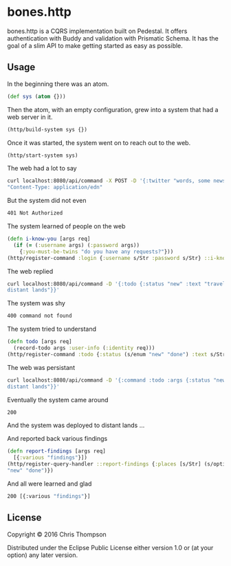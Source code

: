 # bones.http


bones.http is a CQRS implementation built on Pedestal. It offers authentication
with Buddy and validation with Prismatic Schema. It has the goal of a slim API
to make getting started as easy as possible.


## Usage

In the beginning there was an atom.

```clojure
(def sys (atom {}))
```

Then the atom, with an empty configuration, grew into a system that had a web
server in it.

```clojure
(http/build-system sys {})
```

Once it was started, the system went on to reach out to the web.

```clojure
(http/start-system sys)
```

The web had a lot to say

```sh
curl localhost:8080/api/command -X POST -D '{:twitter "words, some news"}' -H
"Content-Type: application/edn"
```

But the system did not even

```sh
401 Not Authorized
```

The system learned of people on the web

```clojure
(defn i-know-you [args req]
  (if (= (:username args) (:password args))
    {:you-must-be-twins "do you have any requests?"}))
(http/register-command :login {:username s/Str :password s/Str} ::i-know-you)
```

The web replied

```sh
curl localhost:8080/api/command -D '{:todo {:status "new" :text "travel to
distant lands"}}'
```

The system was shy

```sh
400 command not found
```

The system tried to understand

```clojure
(defn todo [args req]
  (record-todo args :user-info (:identity req)))
(http/register-command :todo {:status (s/enum "new" "done") :text s/Str})
```

The web was persistant

```sh
curl localhost:8080/api/command -D '{:command :todo :args {:status "new" :text "travel to
distant lands"}}'
```

Eventually the system came around

```sh
200
```

And the system was deployed to distant lands
...

And reported back various findings

```clojure
(defn report-findings [args req]
  [{:various "findings"}])
(http/register-query-handler ::report-findings {:places [s/Str] (s/optional-key :todos) (s/enum
"new" "done")})
```
And all were learned and glad
```sh
200 [{:various "findings"}]
```

## License

Copyright © 2016 Chris Thompson

Distributed under the Eclipse Public License either version 1.0 or (at
your option) any later version.
